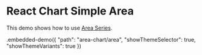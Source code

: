 # React Chart Simple Area

This demo shows how to use [Area Series](../../docs/reference/area-series.md).

.embedded-demo({ "path": "area-chart/area", "showThemeSelector": true, "showThemeVariants": true })
